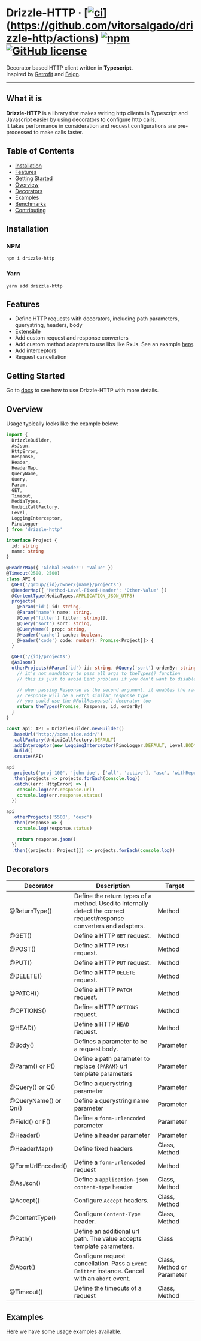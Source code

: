 # Drizzle-HTTP &middot; [[![ci](https://github.com/vitorsalgado/drizzle-http/workflows/ci/badge.svg)](https://github.com/vitorsalgado/drizzle-http/actions)](https://github.com/vitorsalgado/drizzle-http/actions) [![npm](https://img.shields.io/npm/v/drizzle-http)](https://www.npmjs.com/package/drizzle-http) [![GitHub license](https://img.shields.io/badge/license-MIT-blue.svg)](https://github.com/vitorsalgado/drizzle-http/blob/main/LICENSE)

Decorator based HTTP client written in **Typescript**.  
Inspired by [Retrofit](https://github.com/square/retrofit) and [Feign](https://github.com/OpenFeign/feign).

---

## What it is

**Drizzle-HTTP** is a library that makes writing http clients in Typescript and Javascript easier by using decorators to
configure http calls.  
It takes performance in consideration and request configurations are pre-processed to make calls faster.

## Table of Contents

- [Installation](#installation)
- [Features](#features)
- [Getting Started](#getting-started)
- [Overview](#overview)
- [Decorators](#decorators)
- [Examples](#examples)
- [Benchmarks](https://github.com/vitorsalgado/drizzle-http#benchmarks)
- [Contributing](https://github.com/vitorsalgado/drizzle-http#contributing)

## Installation

### NPM

```
npm i drizzle-http
```

### Yarn

```
yarn add drizzle-http
```

## Features

- Define HTTP requests with decorators, including path parameters, querystring, headers, body
- Extensible
- Add custom request and response converters
- Add custom method adapters to use libs like RxJs. See an example [here](../drizzle-http-rxjs-adapter).
- Add interceptors
- Request cancellation

## Getting Started

Go to [docs](https://github.com/vitorsalgado/drizzle-http/tree/main/docs) to see how to use Drizzle-HTTP with more
details.

## Overview

Usage typically looks like the example below:

```typescript
import {
  DrizzleBuilder,
  AsJson,
  HttpError,
  Response,
  Header,
  HeaderMap,
  QueryName,
  Query,
  Param,
  GET,
  Timeout,
  MediaTypes,
  UndiciCallFactory,
  Level,
  LoggingInterceptor,
  PinoLogger
} from 'drizzle-http'

interface Project {
  id: string
  name: string
}

@HeaderMap({ 'Global-Header': 'Value' })
@Timeout(2500, 2500)
class API {
  @GET('/group/{id}/owner/{name}/projects')
  @HeaderMap({ 'Method-Level-Fixed-Header': 'Other-Value' })
  @ContentType(MediaTypes.APPLICATION_JSON_UTF8)
  projects(
    @Param('id') id: string,
    @Param('name') name: string,
    @Query('filter') filter: string[],
    @Query('sort') sort: string,
    @QueryName() prop: string,
    @Header('cache') cache: boolean,
    @Header('code') code: number): Promise<Project[]> {
  }

  @GET('/{id}/projects')
  @AsJson()
  otherProjects(@Param('id') id: string, @Query('sort') orderBy: string): Promise<Response> {
    // it's not mandatory to pass all args to theTypes() function
    // this is just to avoid Lint problems if you don't want to disable analyzes all the time.

    // when passing Response as the second argument, it enables the raw converter and the 
    // response will be a Fetch similar response type
    // you could use the @FullResponse() decorator too
    return theTypes(Promise, Response, id, orderBy)
  }
}

const api: API = DrizzleBuilder.newBuilder()
  .baseUrl('http://some.nice.addr/')
  .callFactory(UndiciCallFactory.DEFAULT)
  .addInterceptor(new LoggingInterceptor(PinoLogger.DEFAULT, Level.BODY))
  .build()
  .create(API)

api
  .projects('proj-100', 'john doe', ['all', 'active'], 'asc', 'withReports()', false, 100)
  .then(projects => projects.forEach(console.log))
  .catch((err: HttpError) => {
    console.log(err.response.url)
    console.log(err.response.status)
  })

api
  .otherProjects('5500', 'desc')
  .then(response => {
    console.log(response.status)

    return response.json()
  })
  .then((projects: Project[]) => projects.forEach(console.log))
```

## Decorators

| Decorator      | Description | Target |
| -------------- | ----------- | ------ |
| @ReturnType()        | Define the return types of a method. Used to internally detect the correct request/response converters and adapters. | Method |
| @GET()         | Define a HTTP `GET` request. | Method |
| @POST()         | Define a HTTP `POST` request. | Method |
| @PUT()         | Define a HTTP `PUT` request. | Method |
| @DELETE()         | Define a HTTP `DELETE` request. | Method | 
| @PATCH()         | Define a HTTP `PATCH` request. | Method |
| @OPTIONS()         | Define a HTTP `OPTIONS` request. | Method |
| @HEAD()         | Define a HTTP `HEAD` request. | Method |
| @Body()  | Defines a parameter to be a request body. | Parameter |
| @Param() or P() | Define a path parameter to replace `{PARAM}` url template parameters | Parameter |
| @Query() or Q() | Define a querystring parameter | Parameter |
| @QueryName() or Qn() | Define a querystring name parameter | Parameter |
| @Field() or F()        | Define a `form-urlencoded` parameter | Parameter |
| @Header()        | Define a header parameter | Parameter |
| @HeaderMap()        | Define fixed headers | Class, Method |
| @FormUrlEncoded()        | Define a `form-urlencoded` request | Method |
| @AsJson()        | Define a `application-json` `content-type` header | Class, Method |
| @Accept()         | Configure `Accept` headers.      | Class, Method |
| @ContentType()         | Configure `Content-Type` header. | Class, Method | 
| @Path()        | Define an additional url path. The value accepts template parameters. | Class |
| @Abort()         | Configure request cancellation. Pass a `Event Emitter` instance. Cancel with an `abort` event.      | Class, Method or Parameter |
| @Timeout()        | Define the timeouts of a request | Class, Method |

## Examples

[Here](https://github.com/vitorsalgado/drizzle-http/tree/main/examples) we have some usage examples available.
